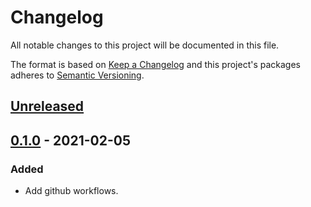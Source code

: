 # Changelog

All notable changes to this project will be documented in this file.

The format is based on [Keep a Changelog](http://keepachangelog.com/en/1.0.0/)
and this project's packages adheres to [Semantic Versioning](http://semver.org/spec/v2.0.0.html).

## [Unreleased]

## [0.1.0] - 2021-02-05

### Added

- Add github workflows.

[Unreleased]: https://github.com/giantswarm/flannel-network-health/compare/v0.1.0...HEAD
[0.1.0]: https://github.com/giantswarm/flannel-network-health/releases/tag/v0.1.0
